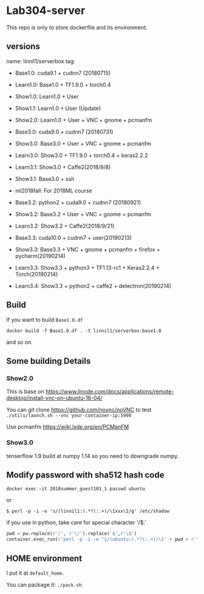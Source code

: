 # Lab304-server

This repo is only to store dockerfile and its environment.

## versions
name: linnil1/serverbox
tag:
* Base1.0: cuda9.1 + cudnn7 (20180715)
* Learn1.0: Base1.0 + TF1.9.0 + torch0.4
* Show1.0: Learn1.0 + User
* Show1.1: Learn1.0 + User (Update)
* Show2.0: Learn1.0 + User + VNC + gnome + pcmanfm

* Base3.0: cuda9.0  + cudnn7 (20180731)
* Show3.0: Base3.0 + User + VNC + gnome + pcmanfm
* Learn3.0: Show3.0 + TF1.9.0 + torch0.4 + keras2.2.2
* Learn3.1: Show3.0 + Caffe2(2018/9/8) 
* Show3.1: Base3.0 + ssh
* ml2018fall: For 2018ML course
* Base3.2: python2 + cuda9.0  + cudnn7 (20180921)
* Show3.2: Base3.2 + User + VNC + gnome + pcmanfm
* Learn3.2: Show3.2 + Caffe2(2018/9/21)

* Base3.3: cuda10.0 + cudnn7 + user(20190213)
* Show3.3: Base3.3 + VNC + gnome + pcmanfm + firefox + pycharm(20190214)
* Learn3.3: Show3.3 + python3 + TF1.13-rc1 + Keras2.2.4 + Torch(20190214)
* Learn3.4: Show3.3 + python2 + caffe2 + detectron(20190214)

## Build

If you want to build `Base1.0.df`

`docker build -f Base1.0.df . -t linnil1/serverbox:base1.0`

and so on.

## Some building Details

### Show2.0
This is base on https://www.linode.com/docs/applications/remote-desktop/install-vnc-on-ubuntu-16-04/

You can git clone https://github.com/novnc/noVNC to test
`./utils/launch.sh --vnc your-container-ip:5900`

Use pcmanfm
https://wiki.lxde.org/en/PCManFM


### Show3.0
tenserflow 1.9 build at numpy 1.14
so you need to downgrade numpy.


## Modify password with sha512 hash code
`docker exec -it 2018summer_guest101_1 passwd ubuntu`

or

`$ perl -p -i -e 's/(linnil1:).*?(:.+)/\1xxx\2/g' /etc/shadow`

if you use in python, take care for special character '/$.'

``` python
pwd = pw.replace(r'/', r'\/').replace('$',r'\$')                                                                                                                   
container.exec_run(r'perl -p -i -e "s/(ubuntu:).*?(:.+)/\1' + pwd + r'\2/g" /etc/shadow')
```

## HOME environment
I put it at `default_home`.

You can package it:
`./pack.sh`
